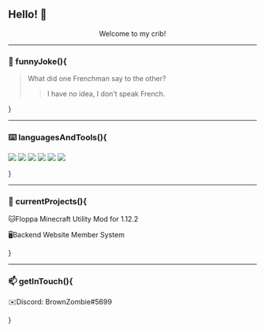 ## Hello! 👋

<div align="center"> Welcome to my crib! </div>

---
### :rofl: funnyJoke(){

> What did one Frenchman say to the other?
>> I have no idea, I don’t speak French.

}

---
### :keyboard: languagesAndTools(){

![](https://img.shields.io/badge/OS-Linux-informational?style=flat&logo=linux&logoColor=white&color=2bbc8a)
![](https://img.shields.io/badge/Editor-IntelliJ_IDEA-informational?style=flat&logo=intellij-idea&logoColor=white&color=2bbc8a)
![](https://img.shields.io/badge/Editor-VS_Code-informational?style=flat&logo=vscode&logoColor=white&color=2bbc8a)
![](https://img.shields.io/badge/Code-Python-informational?style=flat&logo=python&logoColor=white&color=2bbc8a)
![](https://img.shields.io/badge/Code-JavaScript-informational?style=flat&logo=javascript&logoColor=white&color=2bbc8a)
![](https://img.shields.io/badge/Code-Make-informational?style=flat&logo=cmake&logoColor=white&color=2bbc8a)

}
 
---
### :eyes: currentProjects(){

🐱Floppa Minecraft Utility Mod for 1.12.2 

🖥️Backend Website Member System

} 

---
### 📫 getInTouch(){

✉️Discord: BrownZombie#5699

}
